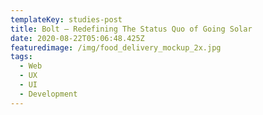 ```yaml
---
templateKey: studies-post
title: Bolt — Redefining The Status Quo of Going Solar
date: 2020-08-22T05:06:48.425Z
featuredimage: /img/food_delivery_mockup_2x.jpg
tags:
  - Web
  - UX
  - UI
  - Development
---
```

